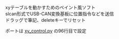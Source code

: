 xyテーブルを動かすためのペイント風ソフト  
slcan形式でUSB-CAN変換基板に位置指令などを送信  
ドラッグで筆記、deleteキーでリセット  

ポートは [xy_control.py](xy_control.py) の96行目で設定
